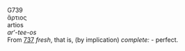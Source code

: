 G739  
ἄρτιος  
artios  
*ar‘-tee-os*  
From [737](g0737) *fresh*, that is, (by implication) *complete:* -
perfect.  
